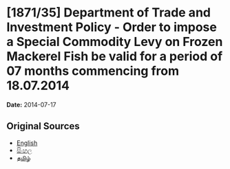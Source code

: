 # [1871/35] Department of Trade and Investment Policy - Order to impose a Special Commodity Levy on Frozen Mackerel Fish be valid for a period of 07 months commencing from 18.07.2014

**Date:** 2014-07-17

## Original Sources

- [English](https://documents.gov.lk/view/extra-gazettes/2014/7/1871-35_E.pdf)
- [සිංහල](https://documents.gov.lk/view/extra-gazettes/2014/7/1871-35_S.pdf)
- [தமிழ்](https://documents.gov.lk/view/extra-gazettes/2014/7/1871-35_T.pdf)

